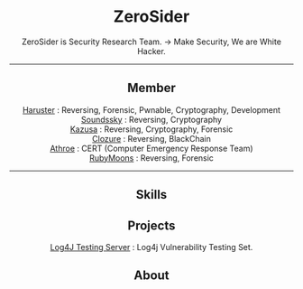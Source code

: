 <div align="center">

# ZeroSider
ZeroSider is Security Research Team. -> Make Security, We are White Hacker. <br>

<hr>

## Member

<a href="https://github.com/haruster">Haruster</a> : Reversing, Forensic, Pwnable, Cryptography, Development<br>
<a href="https://github.com/soundssky">Soundssky</a> : Reversing, Cryptography <br>
<a href="https://github.com/Kazusa0731">Kazusa</a> : Reversing, Cryptography, Forensic <br>
<a href="https://github.com/Clozure0917">Clozure</a> : Reversing, BlackChain <br>
<a href="https://github.com/ugangdan">Athroe</a> : CERT (Computer Emergency Response Team) <br>
<a href="https://github.com/Rubymoons">RubyMoons</a> : Reversing, Forensic <br>

<hr>
  

## Skills



## Projects

 <a href="https://github.com/Zerosider/Zerosider-Log4j-Testing-Server">Log4J Testing Server</a> : Log4j Vulnerability Testing Set.

## About

</div>
